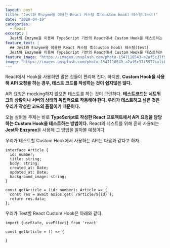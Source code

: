 ```yaml
---
layout: post
title: "Jest와 Enzyme을 이용한 React 커스텀 훅(custom hook) 테스팅(test)"
date: "2020-04-19"
categories:
  - React
excerpt: |
  Jest와 Enzyme을 이용해 TypeScript 기반의 React에서 Custom Hook을 테스트하는 방법들을 알아본다.
feature_text: |
  ## Jest와 Enzyme을 이용한 React 커스텀 훅(custom hook) 테스팅(test)
  Jest와 Enzyme을 이용해 TypeScript 기반의 React에서 Custom Hook을 테스트하는 방법들을 알아본다.
feature_image: "https://images.unsplash.com/photo-1547110543-a2af5c37f597?ixlib=rb-1.2.1&ixid=eyJhcHBfaWQiOjEyMDd9&auto=format&fit=crop&w=1950&q=80"
image: "https://images.unsplash.com/photo-1547110543-a2af5c37f597?ixlib=rb-1.2.1&ixid=eyJhcHBfaWQiOjEyMDd9&auto=format&fit=crop&w=1950&q=80"
---
```


React에서 Hook을 사용하면 많은 것들이 편리해 진다.
하지만, **Custom Hook을 사용해 API 요청을 하는 경우, 테스트 코드를 작성하는 것이 쉽지많은 않다.**

API 요청은 mocking하지 않으면 테스트를 하는 것이 곤란하다.
**테스트코드는 네트워크의 상황이나 서버의 상태와 독립적으로 작동해야 한다. 우리가 테스트하고 싶은 것은 우리가 작성한 코드의 품질이기 때문이다.**

오늘 살펴볼 주제는 바로 **TypeScript로 작성한 React 프로젝트에서 API 요청을 담당하는 Custom Hook을 테스트하는 방법이다.**
React의 테스트를 위해 흔히 사용되는 **Jest와 Enzyme**을 사용해 그 방법을 알아볼 예정이다.

우리가 테스트할 Custom Hook에서 사용하는 API는 다음과 같다고 하자.

```tsx
interface Article {
  id: number;
  title: string;
  body: string;
  created_at: Date;
  updated_at: Date;
  background_image: string;
}

const getArticle = (id: number): Article => {
  const res = await axios.get(`/article/${id}`);
  return res.data;
};
```

우리가 Test할 React Custom Hook은 아래와 같다.

```react
import {useState, useEffect} from 'react'

const getArticle = () => {

}
```
